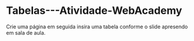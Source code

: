 # Tabelas---Atividade-WebAcademy
Crie uma página em seguida insira uma tabela conforme o slide apresendo em sala de aula.
